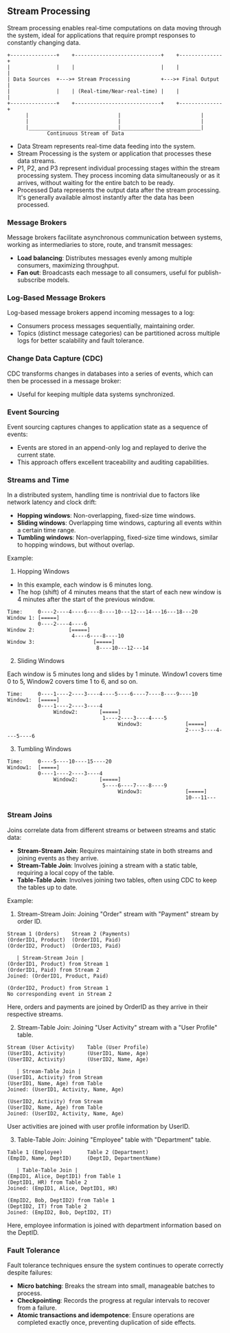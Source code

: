 ## Stream Processing

Stream processing enables real-time computations on data moving through the system, ideal for applications that require prompt responses to constantly changing data.

```
+---------------+    +----------------------------+    +--------------+
|               |    |                            |    |              |
| Data Sources  +--->+ Stream Processing          +--->+ Final Output |
|               |    | (Real-time/Near-real-time) |    |              |
+---------------+    +----------------------------+    +--------------+
      |                             |                          |
      |                             |                          |
      |_____________________________|__________________________|
             Continuous Stream of Data
```

- Data Stream represents real-time data feeding into the system.
- Stream Processing is the system or application that processes these data streams.
- P1, P2, and P3 represent individual processing stages within the stream processing system. They process incoming data simultaneously or as it arrives, without waiting for the entire batch to be ready.
- Processed Data represents the output data after the stream processing. It's generally available almost instantly after the data has been processed.

### Message Brokers

Message brokers facilitate asynchronous communication between systems, working as intermediaries to store, route, and transmit messages:

- **Load balancing**: Distributes messages evenly among multiple consumers, maximizing throughput.
- **Fan out**: Broadcasts each message to all consumers, useful for publish-subscribe models.

### Log-Based Message Brokers

Log-based message brokers append incoming messages to a log:

- Consumers process messages sequentially, maintaining order.
- Topics (distinct message categories) can be partitioned across multiple logs for better scalability and fault tolerance.

### Change Data Capture (CDC)

CDC transforms changes in databases into a series of events, which can then be processed in a message broker:

- Useful for keeping multiple data systems synchronized.

### Event Sourcing

Event sourcing captures changes to application state as a sequence of events:

- Events are stored in an append-only log and replayed to derive the current state.
- This approach offers excellent traceability and auditing capabilities.

### Streams and Time

In a distributed system, handling time is nontrivial due to factors like network latency and clock drift:

- **Hopping windows**: Non-overlapping, fixed-size time windows.
- **Sliding windows**: Overlapping time windows, capturing all events within a certain time range.
- **Tumbling windows**: Non-overlapping, fixed-size time windows, similar to hopping windows, but without overlap.

Example:

1. Hopping Windows

- In this example, each window is 6 minutes long.
- The hop (shift) of 4 minutes means that the start of each new window is 4 minutes after the start of the previous window.

```
Time:     0----2----4----6----8----10---12---14---16---18---20
Window 1: [=====]
          0----2----4----6
Window 2:           [=====]
                     4----6----8----10
Window 3:                   [=====]
                             8----10---12---14
```

2. Sliding Windows

Each window is 5 minutes long and slides by 1 minute. Window1 covers time 0 to 5, Window2 covers time 1 to 6, and so on.

```
Time:     0----1----2----3----4----5----6----7----8----9----10
Window1:  [=====]
          0----1----2----3----4
               Window2:       [=====]
                               1----2----3----4----5
                                    Window3:              [=====]
                                                          2----3----4----5----6
```

3. Tumbling Windows

```
Time:     0----5----10----15----20
Window1:  [=====]
          0----1----2----3----4
               Window2:       [=====]
                               5----6----7----8----9
                                    Window3:              [=====]
                                                          10---11---
```

### Stream Joins

Joins correlate data from different streams or between streams and static data:

- **Stream-Stream Join**: Requires maintaining state in both streams and joining events as they arrive.
- **Stream-Table Join**: Involves joining a stream with a static table, requiring a local copy of the table.
- **Table-Table Join**: Involves joining two tables, often using CDC to keep the tables up to date.

Example:

1. Stream-Stream Join: Joining "Order" stream with "Payment" stream by order ID.

```
Stream 1 (Orders)    Stream 2 (Payments)
(OrderID1, Product)  (OrderID1, Paid)
(OrderID2, Product)  (OrderID3, Paid)

   | Stream-Stream Join |
(OrderID1, Product) from Stream 1
(OrderID1, Paid) from Stream 2
Joined: (OrderID1, Product, Paid)

(OrderID2, Product) from Stream 1
No corresponding event in Stream 2
```

Here, orders and payments are joined by OrderID as they arrive in their respective streams.

2. Stream-Table Join: Joining "User Activity" stream with a "User Profile" table.

```
Stream (User Activity)    Table (User Profile)
(UserID1, Activity)       (UserID1, Name, Age)
(UserID2, Activity)       (UserID2, Name, Age)

   | Stream-Table Join |
(UserID1, Activity) from Stream
(UserID1, Name, Age) from Table
Joined: (UserID1, Activity, Name, Age)

(UserID2, Activity) from Stream
(UserID2, Name, Age) from Table
Joined: (UserID2, Activity, Name, Age)
```

User activities are joined with user profile information by UserID.

3. Table-Table Join: Joining "Employee" table with "Department" table.

```
Table 1 (Employee)        Table 2 (Department)
(EmpID, Name, DeptID)     (DeptID, DepartmentName)

   | Table-Table Join |
(EmpID1, Alice, DeptID1) from Table 1
(DeptID1, HR) from Table 2
Joined: (EmpID1, Alice, DeptID1, HR)

(EmpID2, Bob, DeptID2) from Table 1
(DeptID2, IT) from Table 2
Joined: (EmpID2, Bob, DeptID2, IT)
```

Here, employee information is joined with department information based on the DeptID.

### Fault Tolerance

Fault tolerance techniques ensure the system continues to operate correctly despite failures:

- **Micro batching**: Breaks the stream into small, manageable batches to process.
- **Checkpointing**: Records the progress at regular intervals to recover from a failure.
- **Atomic transactions and idempotence**: Ensure operations are completed exactly once, preventing duplication of side effects.
